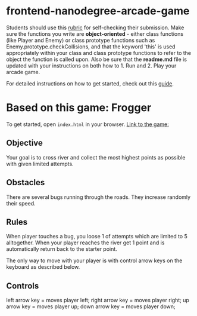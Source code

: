 frontend-nanodegree-arcade-game
===============================

Students should use this [rubric](https://review.udacity.com/#!/projects/2696458597/rubric) for self-checking their submission. Make sure the functions you write are **object-oriented** - either class functions (like Player and Enemy) or class prototype functions such as Enemy.prototype.checkCollisions, and that the keyword 'this' is used appropriately within your class and class prototype functions to refer to the object the function is called upon. Also be sure that the **readme.md** file is updated with your instructions on both how to 1. Run and 2. Play your arcade game.

For detailed instructions on how to get started, check out this [guide](https://docs.google.com/document/d/1v01aScPjSWCCWQLIpFqvg3-vXLH2e8_SZQKC8jNO0Dc/pub?embedded=true).


# Based on this game: Frogger

To get started, open `index.html` in your browser. [Link to the game:](https://illyshelly.github.io/Udacity-Arcade-Game/)

## Objective

Your goal is to cross river and collect the most highest points as possible with given limited attempts.

## Obstacles

There are several bugs running through the roads. They increase randomly their speed.

## Rules

When player touches a bug, you loose 1 of attempts which are limited to 5 alltogether. When your player reaches the river get 1 point and is automatically return back to the starter point.

The only way to move with your player is with control arrow keys on the keyboard as described below.

## Controls

left arrow key = moves player left;
right arrow key = moves player right;
up arrow key = moves player up;
down arrow key = moves player down;
